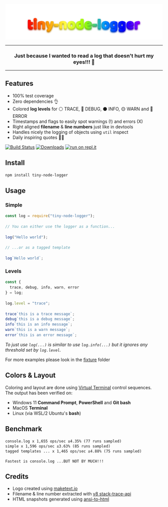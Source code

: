 <p align="center">
    <img alt="tiny-node-logger" src="https://raw.githubusercontent.com/glromeo/tiny-node-logger/main/logo.svg">
</p>
<hr>
<h3 align="center">
Just because I wanted to read a log that doesn't hurt my eyes!!! 👀
</h3>
<hr>

## Features

* 100% test coverage
* Zero dependencies 👌
* Colored **log levels** for ⚪ TRACE, 🔵 DEBUG, ⚫ INFO, 🟡 WARN and 🔴 ERROR
* Timestamps and flags to easily spot warnings (!) and errors (X)
* Right aligned **filename** & **line numbers** just like in devtools
* Handles nicely the logging of objects using `util` inspect
* Daily inspiring quotes 🤦‍♂️

[![Build Status](https://app.travis-ci.com/glromeo/tiny-node-logger.svg?branch=main)](https://app.travis-ci.com/glromeo/tiny-node-logger)
[![Downloads](https://badgen.net/npm/dt/tiny-node-logger)](https://www.npmjs.com/package/tiny-node-logger)
[![run on repl.it](https://repl.it/badge/github/glromeo/tiny-node-logger)](https://repl.it/github/glromeo/tiny-node-logger)

## Install

```bash
npm install tiny-node-logger
```

## Usage

### Simple
```javascript
const log = require("tiny-node-logger");

// You can either use the logger as a function...

log("Hello world");

// ...or as a tagged template

log`Hello world`;
```

### Levels
```javascript
const {
  trace, debug, info, warn, error
} = log;

log.level = "trace";

trace`this is a trace message`;
debug`this is a debug message`;
info`this is an info message`;
warn`this is a warn message`;
error`this is an error message`;
```
*To just use `log(...)` is similar to use `log.info(...)` but it ignores any threshold set by `log.level`.*

For more examples please look in the [fixture](https://github.com/glromeo/tiny-node-logger/tree/main/test/fixture) folder

## Colors & Layout

Coloring and layout are done using [Virtual Terminal](https://docs.microsoft.com/en-us/windows/console/console-virtual-terminal-sequences) control sequences.\
The output has been verified on:
  * Windows 11 **Command Prompt**, **PowerShell** and **Git bash**
  * MacOS **Terminal**
  * Linux (via WSL/2 Ubuntu's **bash**)

## Benchmark
```
console.log x 1,655 ops/sec ±4.35% (77 runs sampled)
simple x 1,596 ops/sec ±3.63% (85 runs sampled)
tagged templates ... x 1,465 ops/sec ±4.88% (75 runs sampled)

Fastest is console.log ...BUT NOT BY MUCH!!!
```

## Credits

* Logo created using [maketext.io](https://maketext.io)
* Filename & line number extracted with [v8 stack-trace-api](https://v8.dev/docs/stack-trace-api)
* HTML snapshots generated using [ansi-to-html](https://github.com/rburns/ansi-to-html)

